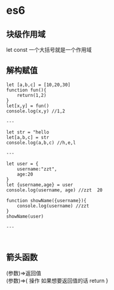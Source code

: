 # es6

## 块级作用域 
let const 一个大括号就是一个作用域  

## 解构赋值
```
let [a,b,c] = [10,20,30]
function fun(){
    return(1,2)
}
let[x,y] = fun()
console.log(x,y) //1,2

---

let str = "hello
let[a,b,c] = str
console.log(a,b,c) //h,e,l  

---

let user = {
    username:"zzt",
    age:20
}
let {username,age} = user
console.log(username, age) //zzt  20

function showName({username}){
    console.log(username) //zzt
}
showName(user)

---



```

## 箭头函数

(参数)=>返回值  
(参数)=>{ 操作 如果想要返回值的话 return }  









